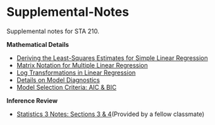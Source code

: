 # Supplemental-Notes

Supplemental notes for STA 210.

**Mathematical Details**
- [Deriving the Least-Squares Estimates for Simple Linear Regression](slr-derivations.pdf)
- [Matrix Notation for Multiple Linear Regression](regression-basics-matrix.pdf)
- [Log Transformations in Linear Regression](log-transformations.pdf)
- [Details on Model Diagnostics](model-diagnostics-matrix.pdf)
- [Model Selection Criteria: AIC & BIC](model-selection-criteria.pdf)

**Inference Review**
- [Statistics 3 Notes: Sections 3 & 4](https://pmt.physicsandmathstutor.com/download/Maths/A-level/S3/Worksheets-Notes/Edexcel%20S3%20Notes.pdf)(Provided by a fellow classmate)